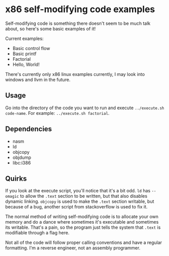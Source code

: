 # x86 self-modifying code examples

Self-modifying code is something there doesn't seem to be much talk about, so here's some basic examples of it!

Current examples:
 - Basic control flow
 - Basic printf
 - Factorial
 - Hello, World!

There's currently only x86 linux examples currently, I may look into windows and llvm in the future.

## Usage

Go into the directory of the code you want to run and execute `../execute.sh code-name`. For example: `../execute.sh factorial`.

## Dependencies

 - nasm
 - ld
 - objcopy
 - objdump
 - libc:i386

## Quirks

If you look at the execute script, you'll notice that it's a bit odd. `ld` has `--omagic` to allow the `.text` section to be written, but that also disables dynamic linking. `objcopy` is used to make the `.text` section writable, but because of a bug, another script from stackoverflow is used to fix it.

The normal method of writing self-modifying code is to allocate your own memory and do a dance where sometimes it's executable and sometimes its writable. That's a pain, so the program just tells the system that `.text` is modifiable through a flag here.

Not all of the code will follow proper calling conventions and have a regular formatting. I'm a reverse engineer, not an assembly programmer.
